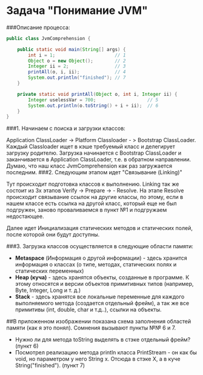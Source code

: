# Задача "Понимание JVM"

###Описание процесса:

```java
public class JvmComprehension {

    public static void main(String[] args) {
        int i = 1;                      // 1
        Object o = new Object();        // 2
        Integer ii = 2;                 // 3
        printAll(o, i, ii);             // 4
        System.out.println("finished"); // 7
    }

    private static void printAll(Object o, int i, Integer ii) {
        Integer uselessVar = 700;                   // 5
        System.out.println(o.toString() + i + ii);  // 6
    }
}
```
###1. Начинаем с поиска и загрузки классов:

Application ClassLoader -> Platform Classloader - > Bootstrap ClassLoader.
Каждый Classloader ищет в кэше требуемый класс и делегирует загрузку родителю. Загрузка начинается с Bootstrap ClassLoader и заканчивается в Application ClassLoader, т.е. в обратном направлении.
Думаю, что наш класс JvmComprehension как раз загружается последним.
###2. Следующим этапом идет "Связывание (Linking)"

Тут происходит подготовка классов к выполнению. Linking так же состоит из 3х этапов Verify -> Prepare -> - Resolve.
На этапе Resolve происходит связывание ссылок на другие классы, по этому, если в нашем классе есть ссылка на другой класс, который еще не был подгружен, заново проваливаемся в пункт №1 и подгружаем недостающее.

Далее идет Инициализация статических методов и статических полей, после которой они будут доступны.

###3. Загрузка классов осуществляется в следующие области памяти: 
- **Metaspaсe** (Информация о другой информации) - здесь хранится информация о классах (о типе, методах, статических полях и статических переменных) 
- **Heap (куча)** - здесь хранятся объекты, созданные в программе. К этому относятся и версии объектов примитивных типов (например, Byte, Integer, Long и т. д.)
- **Stack** - здесь хранятся все локальные переменные для каждого выполняемого метода (создается отдельный фрейм), а так же все примитивы (int, double, char и т.д..), ссылки на объекты.

##В приложенном изображении показана схема заполнения областей памяти (как я это понял).
Сомнения вызывают пункты №№ 6 и 7. 
- Нужно ли для метода toString выделять в стэке отдельный фрейм? (пункт 6)
- Посмотрел реализацию метода println класса PrintStream - он как бы void, но параметром у него String x. Отсюда в стэке X, а в куче String("finished"). (пункт 7)
